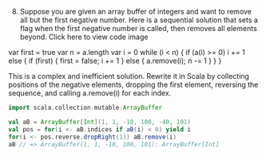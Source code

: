 8. Suppose you are given an array buffer of integers and want to remove all but the first negative number. Here is a sequential solution that sets a flag when the first negative number is called, then removes all elements beyond.
Click here to view code image

var first = true
var n = a.length
var i = 0
while (i < n) {
  if (a(i) >= 0) i += 1
  else {
    if (first) { first = false; i += 1 }
    else { a.remove(i); n -= 1 }
  }
}

This is a complex and inefficient solution. Rewrite it in Scala by collecting positions of the negative elements, dropping the first element, reversing the sequence, and calling a.remove(i) for each index.

```scala
import scala.collection.mutable.ArrayBuffer

val aB = ArrayBuffer[Int](1, 1, -10, 100, -40, 101)
val pos = for(i <- aB.indices if aB(i) < 0) yield i
for(i <- pos.reverse.dropRight(1)) aB.remove(i)
aB // => ArrayBuffer(1, 1, -10, 100, 101): ArrayBuffer[Int]
```
